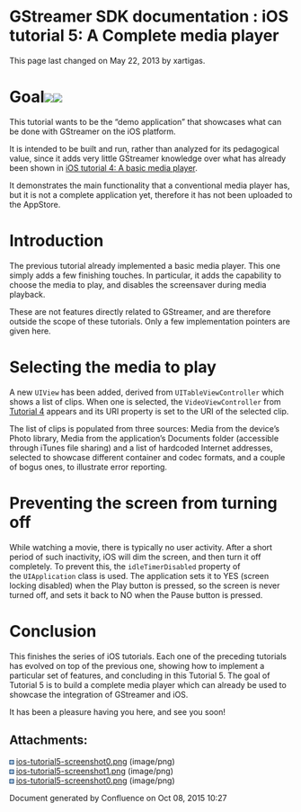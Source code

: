 #  GStreamer SDK documentation : iOS tutorial 5: A Complete media player 

This page last changed on May 22, 2013 by
xartigas.

# Goal![](attachments/3571769/3539046.png)![](attachments/3571769/3539045.png)

This tutorial wants to be the “demo application” that showcases what can
be done with GStreamer on the iOS platform.

It is intended to be built and run, rather than analyzed for its
pedagogical value, since it adds very little GStreamer knowledge over
what has already been shown in [iOS tutorial 4: A basic media
player](iOS%2Btutorial%2B4%253A%2BA%2Bbasic%2Bmedia%2Bplayer.html).

It demonstrates the main functionality that a conventional media player
has, but it is not a complete application yet, therefore it has not been
uploaded to the AppStore.

# Introduction

The previous tutorial already implemented a basic media player. This one
simply adds a few finishing touches. In particular, it adds the
capability to choose the media to play, and disables the screensaver
during media playback.

These are not features directly related to GStreamer, and are therefore
outside the scope of these tutorials. Only a few implementation pointers
are given here.

# Selecting the media to play

A new `UIView` has been added, derived from `UITableViewController`
which shows a list of clips. When one is selected, the
`VideoViewController` from [Tutorial
4](iOS%2Btutorial%2B4%253A%2BA%2Bbasic%2Bmedia%2Bplayer.html) appears
and its URI property is set to the URI of the selected clip.

The list of clips is populated from three sources: Media from the
device’s Photo library, Media from the application’s Documents folder
(accessible through iTunes file sharing) and a list of hardcoded
Internet addresses, selected to showcase different container and codec
formats, and a couple of bogus ones, to illustrate error reporting.

# Preventing the screen from turning off

While watching a movie, there is typically no user activity. After a
short period of such inactivity, iOS will dim the screen, and then turn
it off completely. To prevent this, the `idleTimerDisabled` property of
the `UIApplication` class is used. The application sets it to YES
(screen locking disabled) when the Play button is pressed, so the screen
is never turned off, and sets it back to NO when the Pause button is
pressed.

# Conclusion

This finishes the series of iOS tutorials. Each one of the preceding
tutorials has evolved on top of the previous one, showing how to
implement a particular set of features, and concluding in this Tutorial
5. The goal of Tutorial 5 is to build a complete media player which can
already be used to showcase the integration of GStreamer and iOS.

It has been a pleasure having you here, and see you soon\!

## Attachments:

![](images/icons/bullet_blue.gif)
[ios-tutorial5-screenshot0.png](attachments/3571769/3539071.png)
(image/png)  
![](images/icons/bullet_blue.gif)
[ios-tutorial5-screenshot1.png](attachments/3571769/3539046.png)
(image/png)  
![](images/icons/bullet_blue.gif)
[ios-tutorial5-screenshot0.png](attachments/3571769/3539045.png)
(image/png)  

Document generated by Confluence on Oct 08, 2015 10:27

